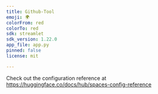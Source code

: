 ```yaml
---
title: Github-Tool
emoji: 🌍
colorFrom: red
colorTo: red
sdk: streamlet
sdk_version: 1.22.0
app_file: app.py
pinned: false
license: mit

---
```


Check out the configuration reference at https://huggingface.co/docs/hub/spaces-config-reference
